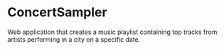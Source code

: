 # ConcertSampler
Web application that creates a music playlist containing top tracks from artists performing in a city on a specific date. 
